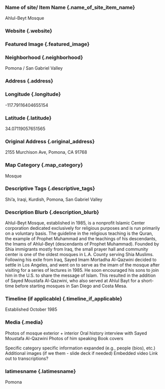 ### Name of site/ Item Name {.name_of_site_item_name}
Ahlul-Beyt Mosque

### Website {.website}


### Featured Image {.featured_image}

### Neighborhood {.neighborhood}
Pomona / San Gabriel Valley

### Address {.address}
### Longitude {.longitude}
-117.79116404655154
### Latitude {.latitude}
34.07119057651565
### Original Address {.original_address}
2155 Murchison Ave, Pomona, CA 91768

### Map Category  {.map_category}
Mosque

### Descriptive Tags {.descriptive_tags}
Shi’a, Iraqi, Kurdish, Pomona, San Gabriel Valley

### Description Blurb {.description_blurb}
Ahlul-Beyt Mosque, established in 1985, is a nonprofit Islamic Center corporation dedicated exclusively for religious purposes and is run primarily on a voluntary basis. The guideline in the religious teaching is the Quran, the example of Prophet Muhammad and the teachings of his descendants, the Imams of Ahlul-Beyt (descendants of Prophet Muhammad). Founded by Shia immigrants mostly from Iraq, the small prayer hall and community center is one of the oldest mosques in L.A. County serving Shia Muslims. Following his exile from Iraq, Sayed Imam Mortadha Al-Qazwini decided to settle in Los Angeles, and went on to serve as the imam of the mosque after visiting for a series of lectures in 1985. He soon encouraged his sons to join him in the U.S. to share the message of Islam. This resulted in the addition of Sayed Moustafa Al-Qazwini, who also served at Ahlul Bayt for a short-time before starting mosques in San Diego and Costa Mesa.

### Timeline (if applicable) {.timeline_if_applicable}
Established October 1985

### Media  {.media}

Photos of mosque exterior + interior
Oral history interview with Sayed Moustafa Al-Qazwini
Photos of him speaking 
Book covers

Specific category specific information expanded (e.g., people (bios), etc.)
Additional images (if we them - slide deck if needed)
Embedded video
Link out to transcriptions?




### latimesname {.latimesname}
Pomona